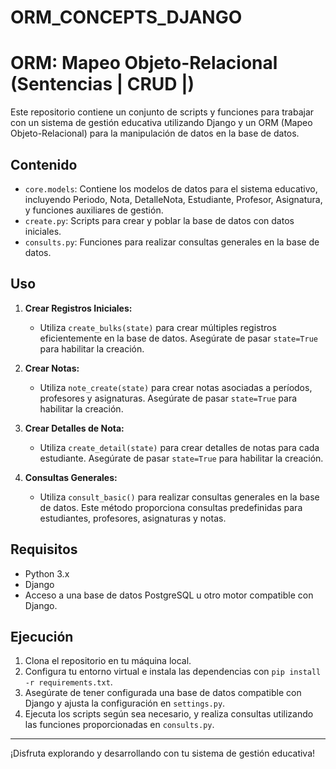 # ORM_CONCEPTS_DJANGO
# ORM: Mapeo Objeto-Relacional (Sentencias | CRUD |)

Este repositorio contiene un conjunto de scripts y funciones para trabajar con un sistema de gestión educativa utilizando Django y un ORM (Mapeo Objeto-Relacional) para la manipulación de datos en la base de datos.

## Contenido

- `core.models`: Contiene los modelos de datos para el sistema educativo, incluyendo Periodo, Nota, DetalleNota, Estudiante, Profesor, Asignatura, y funciones auxiliares de gestión.
- `create.py`: Scripts para crear y poblar la base de datos con datos iniciales.
- `consults.py`: Funciones para realizar consultas generales en la base de datos.

## Uso

1. **Crear Registros Iniciales:**
   - Utiliza `create_bulks(state)` para crear múltiples registros eficientemente en la base de datos. Asegúrate de pasar `state=True` para habilitar la creación.

2. **Crear Notas:**
   - Utiliza `note_create(state)` para crear notas asociadas a períodos, profesores y asignaturas. Asegúrate de pasar `state=True` para habilitar la creación.

3. **Crear Detalles de Nota:**
   - Utiliza `create_detail(state)` para crear detalles de notas para cada estudiante. Asegúrate de pasar `state=True` para habilitar la creación.

4. **Consultas Generales:**
   - Utiliza `consult_basic()` para realizar consultas generales en la base de datos. Este método proporciona consultas predefinidas para estudiantes, profesores, asignaturas y notas.

## Requisitos

- Python 3.x
- Django
- Acceso a una base de datos PostgreSQL u otro motor compatible con Django.

## Ejecución

1. Clona el repositorio en tu máquina local.
2. Configura tu entorno virtual e instala las dependencias con `pip install -r requirements.txt`.
3. Asegúrate de tener configurada una base de datos compatible con Django y ajusta la configuración en `settings.py`.
4. Ejecuta los scripts según sea necesario, y realiza consultas utilizando las funciones proporcionadas en `consults.py`.

---

¡Disfruta explorando y desarrollando con tu sistema de gestión educativa!
